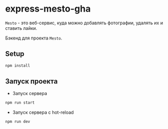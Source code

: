 # express-mesto-gha

`Mesto` - это веб-сервис, куда можно добавлять фотографии, удалять их и ставить лайки.

Бэкенд для проекта `Mesto`. 

## Setup

```sh
npm install
```

## Запуск проекта

- Запуск сервера

```sh
npm run start
```

- Запуск сервера с hot-reload

```sh
npm run dev
```
